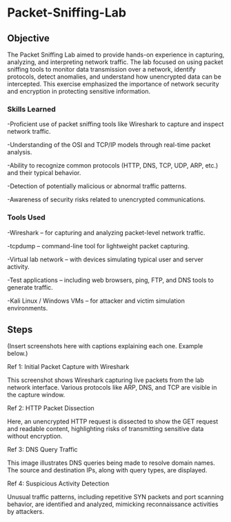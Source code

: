 # Packet-Sniffing-Lab

## Objective

The Packet Sniffing Lab aimed to provide hands-on experience in capturing, analyzing, and interpreting network traffic. The lab focused on using packet sniffing tools to monitor data transmission over a network, identify protocols, detect anomalies, and understand how unencrypted data can be intercepted. This exercise emphasized the importance of network security and encryption in protecting sensitive information.

### Skills Learned
-Proficient use of packet sniffing tools like Wireshark to capture and inspect network traffic.

-Understanding of the OSI and TCP/IP models through real-time packet analysis.

-Ability to recognize common protocols (HTTP, DNS, TCP, UDP, ARP, etc.) and their typical behavior.

-Detection of potentially malicious or abnormal traffic patterns.

-Awareness of security risks related to unencrypted communications.


### Tools Used
-Wireshark – for capturing and analyzing packet-level network traffic.

-tcpdump – command-line tool for lightweight packet capturing.

-Virtual lab network – with devices simulating typical user and server activity.

-Test applications – including web browsers, ping, FTP, and DNS tools to generate traffic.

-Kali Linux / Windows VMs – for attacker and victim simulation environments.


## Steps

(Insert screenshots here with captions explaining each one. Example below.)

Ref 1: Initial Packet Capture with Wireshark

This screenshot shows Wireshark capturing live packets from the lab network interface. Various protocols like ARP, DNS, and TCP are visible in the capture window.

Ref 2: HTTP Packet Dissection

Here, an unencrypted HTTP request is dissected to show the GET request and readable content, highlighting risks of transmitting sensitive data without encryption.

Ref 3: DNS Query Traffic

This image illustrates DNS queries being made to resolve domain names. The source and destination IPs, along with query types, are displayed.

Ref 4: Suspicious Activity Detection

Unusual traffic patterns, including repetitive SYN packets and port scanning behavior, are identified and analyzed, mimicking reconnaissance activities by attackers.

